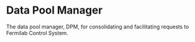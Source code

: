 # Data Pool Manager

The data pool manager, DPM, for consolidating and facilitating requests to Fermilab Control System.

